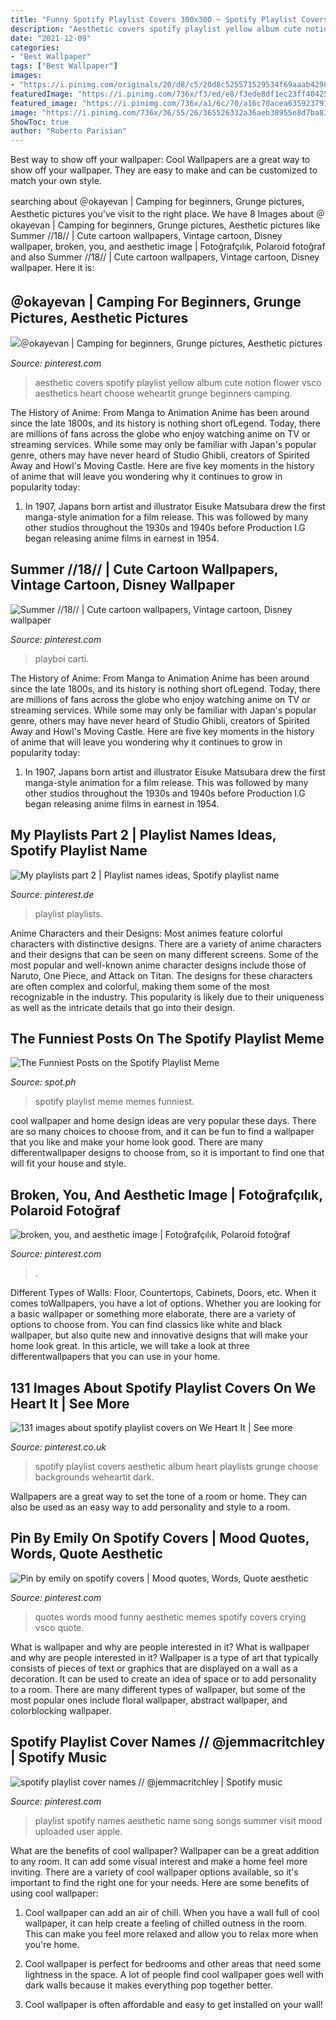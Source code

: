 ```yaml
---
title: "Funny Spotify Playlist Covers 300x300 ~ Spotify Playlist Covers Aesthetic Album Heart Playlists Grunge Choose Backgrounds Weheartit Dark"
description: "Aesthetic covers spotify playlist yellow album cute notion flower vsco aesthetics heart choose weheartit grunge beginners camping"
date: "2021-12-09"
categories:
- "Best Wallpaper"
tags: ["Best Wallpaper"]
images:
- "https://i.pinimg.com/originals/20/d8/c5/20d8c525571529534f69aaab4298ea54.jpg"
featuredImage: "https://i.pinimg.com/736x/f3/ed/e8/f3ede8df1ec23ff404257a750cc2ffb6.jpg"
featured_image: "https://i.pinimg.com/736x/a1/6c/70/a16c70acea63592379765ad59d8d145c--grunge-aesthetics.jpg"
image: "https://i.pinimg.com/736x/36/55/26/365526332a36aeb38955e8d7ba8392d7.jpg"
ShowToc: true
author: "Roberto Parisian"
---
```



Best way to show off your wallpaper:
Cool Wallpapers are a great way to show off your wallpaper. They are easy to make and can be customized to match your own style.

	

		
searching about ＠okayevan | Camping for beginners, Grunge pictures, Aesthetic pictures you've visit to the right place. We have 8 Images about ＠okayevan | Camping for beginners, Grunge pictures, Aesthetic pictures like Summer //18// | Cute cartoon wallpapers, Vintage cartoon, Disney wallpaper, broken, you, and aesthetic image | Fotoğrafçılık, Polaroid fotoğraf and also Summer //18// | Cute cartoon wallpapers, Vintage cartoon, Disney wallpaper. Here it is:
		
    
## ＠okayevan | Camping For Beginners, Grunge Pictures, Aesthetic Pictures

<img loading=lazy src="https://i.pinimg.com/736x/a1/6c/70/a16c70acea63592379765ad59d8d145c--grunge-aesthetics.jpg" onerror="this.onerror=null;this.src='https://tse4.mm.bing.net/th?id=OIP.37KI2SAavjF1ZK8uS_X7cwHaHa&amp;pid=15.1';" alt="＠okayevan | Camping for beginners, Grunge pictures, Aesthetic pictures">

_Source: pinterest.com_

>aesthetic covers spotify playlist yellow album cute notion flower vsco aesthetics heart choose weheartit grunge beginners camping. 

	

The History of Anime: From Manga to Animation
Anime has been around since the late 1800s, and its history is nothing short ofLegend. Today, there are millions of fans across the globe who enjoy watching anime on TV or streaming services. While some may only be familiar with Japan's popular genre, others may have never heard of Studio Ghibli, creators of Spirited Away and Howl's Moving Castle. Here are five key moments in the history of anime that will leave you wondering why it continues to grow in popularity today:
1) In 1907, Japans born artist and illustrator Eisuke Matsubara drew the first manga-style animation for a film release. This was followed by many other studios throughout the 1930s and 1940s before Production I.G began releasing anime films in earnest in 1954.

    
## Summer //18// | Cute Cartoon Wallpapers, Vintage Cartoon, Disney Wallpaper

<img loading=lazy src="https://i.pinimg.com/736x/db/45/01/db45011c45190d58634241dc4fc9bbdc.jpg" onerror="this.onerror=null;this.src='https://tse1.mm.bing.net/th?id=OIP.WjHkmPt1JvGO2ld7ij1e6gHaHa&amp;pid=15.1';" alt="Summer //18// | Cute cartoon wallpapers, Vintage cartoon, Disney wallpaper">

_Source: pinterest.com_

>playboi carti. 

	

The History of Anime: From Manga to Animation
Anime has been around since the late 1800s, and its history is nothing short ofLegend. Today, there are millions of fans across the globe who enjoy watching anime on TV or streaming services. While some may only be familiar with Japan's popular genre, others may have never heard of Studio Ghibli, creators of Spirited Away and Howl's Moving Castle. Here are five key moments in the history of anime that will leave you wondering why it continues to grow in popularity today:
1) In 1907, Japans born artist and illustrator Eisuke Matsubara drew the first manga-style animation for a film release. This was followed by many other studios throughout the 1930s and 1940s before Production I.G began releasing anime films in earnest in 1954.

    
## My Playlists Part 2 | Playlist Names Ideas, Spotify Playlist Name

<img loading=lazy src="https://i.pinimg.com/originals/20/d8/c5/20d8c525571529534f69aaab4298ea54.jpg" onerror="this.onerror=null;this.src='https://tse4.mm.bing.net/th?id=OIP.U3pBwLXe8L-lFx80CRO2iwHaNL&amp;pid=15.1';" alt="My playlists part 2 | Playlist names ideas, Spotify playlist name">

_Source: pinterest.de_

>playlist playlists. 

	

Anime Characters and their Designs: Most animes feature colorful characters with distinctive designs.
There are a variety of anime characters and their designs that can be seen on many different screens. Some of the most popular and well-known anime character designs include those of Naruto, One Piece, and Attack on Titan. The designs for these characters are often complex and colorful, making them some of the most recognizable in the industry. This popularity is likely due to their uniqueness as well as the intricate details that go into their design.

    
## The Funniest Posts On The Spotify Playlist Meme

<img loading=lazy src="https://images.summitmedia-digital.com/spotph/images/2017/04/27/spfinal1_b.jpg" onerror="this.onerror=null;this.src='https://tse3.mm.bing.net/th?id=OIP._uxSJP3EoJgPeGmHnqzneAHaGX&amp;pid=15.1';" alt="The Funniest Posts on the Spotify Playlist Meme">

_Source: spot.ph_

>spotify playlist meme memes funniest. 

	

cool wallpaper and home design ideas are very popular these days. There are so many choices to choose from, and it can be fun to find a wallpaper that you like and make your home look good. There are many differentwallpaper designs to choose from, so it is important to find one that will fit your house and style.

    
## Broken, You, And Aesthetic Image | Fotoğrafçılık, Polaroid Fotoğraf

<img loading=lazy src="https://i.pinimg.com/736x/36/55/26/365526332a36aeb38955e8d7ba8392d7.jpg" onerror="this.onerror=null;this.src='https://tse1.mm.bing.net/th?id=OIP.yMS3RluGaITQXOQMyEmW2gHaHR&amp;pid=15.1';" alt="broken, you, and aesthetic image | Fotoğrafçılık, Polaroid fotoğraf">

_Source: pinterest.com_

>. 

	

Different Types of Walls: Floor, Countertops, Cabinets, Doors, etc.
When it comes toWallpapers, you have a lot of options. Whether you are looking for a basic wallpaper or something more elaborate, there are a variety of options to choose from. You can find classics like white and black wallpaper, but also quite new and innovative designs that will make your home look great. In this article, we will take a look at three differentwallpapers that you can use in your home.

    
## 131 Images About Spotify Playlist Covers On We Heart It | See More

<img loading=lazy src="https://i.pinimg.com/736x/01/4f/a9/014fa9b6d948cd6b8318642db88030a0.jpg" onerror="this.onerror=null;this.src='https://tse1.mm.bing.net/th?id=OIP.4JB2Ltt6lIkyXroMgxL_QwAAAA&amp;pid=15.1';" alt="131 images about spotify playlist covers on We Heart It | See more">

_Source: pinterest.co.uk_

>spotify playlist covers aesthetic album heart playlists grunge choose backgrounds weheartit dark. 

	

Wallpapers are a great way to set the tone of a room or home. They can also be used as an easy way to add personality and style to a room.

    
## Pin By Emily On Spotify Covers | Mood Quotes, Words, Quote Aesthetic

<img loading=lazy src="https://i.pinimg.com/736x/f3/ed/e8/f3ede8df1ec23ff404257a750cc2ffb6.jpg" onerror="this.onerror=null;this.src='https://tse4.mm.bing.net/th?id=OIP.A5ZvaAedRoWjhoK1725JiQHaHa&amp;pid=15.1';" alt="Pin by emily on spotify covers | Mood quotes, Words, Quote aesthetic">

_Source: pinterest.com_

>quotes words mood funny aesthetic memes spotify covers crying vsco quote. 

	

What is wallpaper and why are people interested in it?
What is wallpaper and why are people interested in it?
Wallpaper is a type of art that typically consists of pieces of text or graphics that are displayed on a wall as a decoration. It can be used to create an idea of space or to add personality to a room. There are many different types of wallpaper, but some of the most popular ones include floral wallpaper, abstract wallpaper, and colorblocking wallpaper.

    
## Spotify Playlist Cover Names // @jemmacritchley | Spotify Music

<img loading=lazy src="https://i.pinimg.com/736x/f3/a9/b2/f3a9b20f59f9fec1d11172f64c934cf2.jpg" onerror="this.onerror=null;this.src='https://tse4.mm.bing.net/th?id=OIP.2Ffw1JHYgPI6JpWeSFdPUAHaNL&amp;pid=15.1';" alt="spotify playlist cover names // @jemmacritchley | Spotify music">

_Source: pinterest.com_

>playlist spotify names aesthetic name song songs summer visit mood uploaded user apple. 

	

What are the benefits of cool wallpaper?
Wallpaper can be a great addition to any room. It can add some visual interest and make a home feel more inviting. There are a variety of cool wallpaper options available, so it's important to find the right one for your needs. Here are some benefits of using cool wallpaper: 
1. Cool wallpaper can add an air of chill. When you have a wall full of cool wallpaper, it can help create a feeling of chilled outness in the room. This can make you feel more relaxed and allow you to relax more when you're home. 

2. Cool wallpaper is perfect for bedrooms and other areas that need some lightness in the space. A lot of people find cool wallpaper goes well with dark walls because it makes everything pop together better. 

3. Cool wallpaper is often affordable and easy to get installed on your wall!

